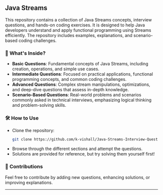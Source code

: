 ## Java Streams 


This repository contains a collection of Java Streams concepts, interview questions, and hands-on coding exercises. It is designed to help Java developers understand and apply functional programming using Streams efficiently. The repository includes examples, explanations, and scenario-based coding challenges.


### 🔎 **What's Inside?**  
- **Basic Questions**: Fundamental concepts of Java Streams, including creation, operations, and simple use cases.  
- **Intermediate Questions**: Focused on practical applications, functional programming concepts, and common coding challenges.  
- **Advanced Questions**: Complex stream manipulations, optimizations, and deep-dive questions that assess in-depth knowledge.  
- **Scenario-Based Questions**: Real-world problems and scenarios commonly asked in technical interviews, emphasizing logical thinking and problem-solving skills.  

### 🛠️ **How to Use**  
- Clone the repository:  
  ```bash
  git clone https://github.com/k-vishall/Java-Streams-Interview-Questions.git
  ```  
- Browse through the different sections and attempt the questions.  
- Solutions are provided for reference, but try solving them yourself first!  

### 🚀 **Contributions**  
Feel free to contribute by adding new questions, enhancing solutions, or improving explanations.  

---

